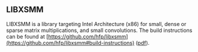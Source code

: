## LIBXSMM

LIBXSMM is a library targeting Intel Architecture (x86) for small, dense or sparse matrix multiplications, and small convolutions. The build instructions can be found at [https://github.com/hfp/libxsmm](https://github.com/hfp/libxsmm#build-instructions) ([pdf](https://raw.githubusercontent.com/hfp/libxsmm/master/documentation/libxsmm.pdf)).
